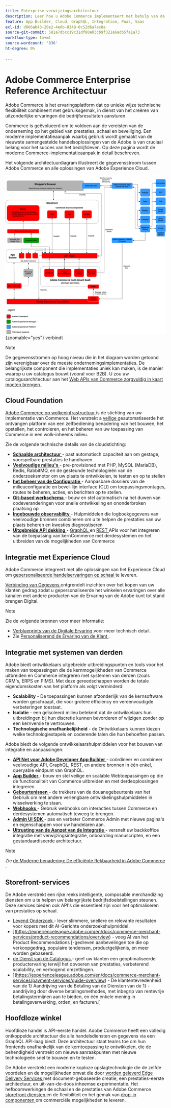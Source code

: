 ```yaml
---
title: Enterprise-verwijzingsarchitectuur
description: Leer hoe u Adobe Commerce implementeert met behulp van de nieuwste composable commerce technologie van de Adobe.
feature: App Builder, Cloud, GraphQL, Integration, Paas, Saas
exl-id: d066ab43-20e2-4e0b-8348-0c52d6a7ac8a
source-git-commit: 581a7dbcc19c31df80e03cb9f321a6adb5fa1a73
workflow-type: tm+mt
source-wordcount: '836'
ht-degree: 0%

---
```


# Adobe Commerce Enterprise Reference Architectuur

Adobe Commerce is het ervaringsplatform dat op unieke wijze technische flexibiliteit combineert met gebruiksgemak, in dienst van het creëren van uitzonderlijke ervaringen die bedrijfsresultaten aansturen.

Commerce is geëvolueerd om te voldoen aan de vereisten van de onderneming op het gebied van prestaties, schaal en beveiliging. Een moderne implementatieaanpak waarbij gebruik wordt gemaakt van de nieuwste samengestelde handelsoplossingen van de Adobe is van cruciaal belang voor het succes van het bedrijfsleven. Op deze pagina wordt de moderne Commerce-implementatieaanpak in detail beschreven.

Het volgende architectuurdiagram illustreert de gegevensstroom tussen Adobe Commerce en alle oplossingen van Adobe Experience Cloud.

![ Architecturaal diagram dat toont hoe Adobe Commerce met de oplossingen van het Experience Cloud ](../../assets/playbooks/commerce-architecture-v3.svg){zoomable="yes"} verbindt

>[!NOTE]
>
>De gegevensstromen op hoog niveau die in het diagram worden getoond zijn verenigbaar over de meeste ondernemingsimplementaties. De belangrijkste component die implementaties uniek kan maken, is de manier waarop u uw catalogus bouwt (vooral voor B2B). U zou uw catalogusarchitectuur aan het [ Web APIs van Commerce zorgvuldig in kaart moeten brengen ](https://developer.adobe.com/commerce/webapi/get-started/).

## Cloud Foundation

[ Adobe Commerce op wolkeninfrastructuur ](https://experienceleague.adobe.com/en/docs/commerce-cloud-service/user-guide/overview) is de stichting van uw implementatie van Commerce. Het verstrekt a [ veilige ](../../security-and-compliance/shared-responsibility.md) geautomatiseerde het ontvangen platform van een zelfbediening benadering van het bouwen, het opstellen, het controleren, en het beheren van uw toepassing van Commerce in een wolk-inheems milieu.

Zie de volgende technische details van de cloudstichting:

- [**Schaalde architectuur** ](https://experienceleague.adobe.com/en/docs/commerce-cloud-service/user-guide/architecture/scaled-architecture) - past automatisch capaciteit aan om gestage, voorspelbare prestaties te handhaven
- [**Veelvoudige milieu&#39;s** ](https://experienceleague.adobe.com/en/docs/commerce-cloud-service/user-guide/architecture/pro-architecture) - pre-provisioned met PHP, MySQL (MariaDB), Redis, RabbitMQ, en de gesteunde technologieën van de onderzoeksmotor om uw plaats te ontwikkelen, te testen en op te stellen
- [**het beheer van de Configuratie** ](https://experienceleague.adobe.com/en/docs/commerce-cloud-service/user-guide/configure/overview) - Aanpasbare dossiers van de milieuconfiguratie en bevel-lijn interface (CLI) om toepassingsmontages, routes te beheren, acties, en berichten op te stellen.
- [**Git-based werkschema** ](https://experienceleague.adobe.com/en/docs/commerce-cloud-service/user-guide/architecture/pro-develop-deploy-workflow) - bouw en stel automatisch na het duwen van codeveranderingen voor snelle ontwikkeling en ononderbroken plaatsing op
- [**Ingebouwde observability** ](https://experienceleague.adobe.com/en/docs/commerce-cloud-service/user-guide/monitor/performance) - Hulpmiddelen die logboekgegevens van veelvoudige bronnen combineren om u te helpen de prestaties van uw plaats beheren en kwesties diagnostiseren
- [**Uitgebreide API dekking** ](https://developer.adobe.com/commerce/webapi/get-started/) - [ GraphQL ](https://developer.adobe.com/commerce/webapi/graphql/) en [ REST ](https://developer.adobe.com/commerce/webapi/rest) APIs voor het integreren van de toepassing van kernCommerce met derdesystemen en het uitbreiden van de mogelijkheden van Commerce

## Integratie met Experience Cloud

Adobe Commerce integreert met alle oplossingen van het Experience Cloud om [ gepersonaliseerde handelservaringen op schaal ](https://experienceleague.adobe.com/en/docs/commerce-admin/customers/customers-menu/personalize-scale#customers-menu) te leveren.

[ Verbinding van Gegevens ](https://experienceleague.adobe.com/en/docs/commerce-merchant-services/data-connection/overview) ontgrendelt inzichten over het kopen van uw klanten gedrag zodat u gepersonaliseerde het winkelen ervaringen over alle kanalen met andere producten van de Ervaring van de Adobe kunt tot stand brengen Digital.

>[!NOTE]
>
>Zie de volgende bronnen voor meer informatie:
>
>- [ Verblueprints van de Digitale Ervaring ](https://experienceleague.adobe.com/en/docs/blueprints-learn/architecture/overview) voor meer technisch detail.
>- Zie [ Personaliserend de Ervaring van de Klant ](https://experienceleague.adobe.com/en/docs/events/the-skill-exchange-recordings/commerce/aug2024/personalization).


## Integratie met systemen van derden

Adobe biedt ontwikkelaars uitgebreide uitbreidingspunten en tools voor het maken van toepassingen die de kernmogelijkheden van Commerce uitbreiden en Commerce integreren met systemen van derden (zoals CRM&#39;s, ERPS en PIMS). Met deze gereedschappen worden de totale eigendomskosten van het platform als volgt verminderd:

- **Scalability** - De toepassingen kunnen afzonderlijk van de kernsoftware worden geschraapt, die voor grotere efficiency en vereenvoudigde verbeteringen toestaat.
- **Isolatie** - een geïsoleerd milieu betekent dat de ontwikkelaars hun uitbreidingen bij hun discretie kunnen bevorderen of wijzigen zonder op een kernversie te vertrouwen.
- **Technologische onafhankelijkheid** - de Ontwikkelaars kunnen kiezen welke technologiestapels en coderende talen die hun behoeften passen.

Adobe biedt de volgende ontwikkelaarshulpmiddelen voor het bouwen van integratie en aanpassingen:

- [**API Net voor Adobe Developer App Builder** ](https://developer.adobe.com/graphql-mesh-gateway/) - coördineer en combineer veelvoudige API, GraphQL, REST, en andere bronnen in één enkel, queryable eindpunt van GraphQL.
- [**App Builder** ](https://developer.adobe.com/app-builder/docs/overview/) - bouw en stel veilige en scalable Webtoepassingen op die de functionaliteit van Commerce uitbreiden en met derdeoplossingen integreren.
- [**Gebeurtenissen** ](https://developer.adobe.com/commerce/extensibility/events/) - de trekkers van de douanegebeurtenis van het Gebruik om met andere verlengbare ontwikkelingshulpmiddelen in wisselwerking te staan.
- [**Webhooks** ](https://developer.adobe.com/commerce/extensibility/webhooks/) - Gebruik webhooks om interacties tussen Commerce en derdesystemen automatisch teweeg te brengen.
- [**Admin UI SDK** ](https://developer.adobe.com/commerce/extensibility/admin-ui-sdk/) - pas en verbeter Commerce Admin met nieuwe pagina&#39;s en eigenschappen voor uw handelaren aan.
- [**Uitrusting van de Aanzet van de Integratie** ](https://developer.adobe.com/commerce/extensibility/starter-kit/) - versnelt uw backkoffice integratie met verwijzingsintegratie, onboarding manuscripten, en een gestandaardiseerde architectuur.

>[!NOTE]
>
>Zie [ de Moderne benadering: De efficiënte Rekbaarheid in Adobe Commerce ](https://experienceleague.adobe.com/en/docs/events/the-skill-exchange-recordings/commerce/aug2024/extensibility).

## Storefront-services

De Adobe verstrekt een rijke reeks intelligente, composable merchandizing diensten om u te helpen uw belangrijkste bedrijfsdoelstellingen steunen. Deze services bieden ook API&#39;s die essentieel zijn voor het optimaliseren van prestaties op schaal.

- [ Levend Onderzoek ](https://experienceleague.adobe.com/en/docs/commerce-merchant-services/live-search/overview) - lever slimmere, snellere en relevante resultaten voor kopers met dit AI-Gerichte onderzoekshulpmiddel.
- ](https://experienceleague.adobe.com/en/docs/commerce-merchant-services/product-recommendations/overview) - voeg AI van het Product Recommendations [-gedreven aanbevelingen toe die op verkoopgedrag, populaire tendensen, productgelijkenis, en meer worden gebaseerd.
- [ de Dienst van de Catalogus ](https://experienceleague.adobe.com/en/docs/commerce-merchant-services/catalog-service/guide-overview) - geef uw klanten een geoptimaliseerde productervaring terwijl het opvoeren van prestaties, verbeterend scalability, en verhogend omzettingen.
- ](https://experienceleague.adobe.com/en/docs/commerce-merchant-services/payment-services/guide-overview) - De klantentevredenheid van de 1} Aandrijving van de Betaling van de Diensten van de 1} - aandrijving door diverse betalingsmethodes, met inbegrip van rentevrije betalingstermijnen aan te bieden, en één enkele mening in betalingsverwerking, orden, en facturen.[

## Hoofdloze winkel

Hoofdloze handel is API-eerste handel. Adobe Commerce heeft een volledig ontkoppelde architectuur die alle handelsdiensten en gegevens via een GraphQL API-laag biedt. Deze architectuur staat teams toe om hun frontends onafhankelijk van de kerntoepassing te ontwikkelen, die de behendigheid verstrekt om nieuwe aanraakpunten met nieuwe technologieën snel te bouwen en te testen.

De Adobe verstrekt een moderne koploze opslagtechnologie die de zelfde voordelen en de mogelijkheden omvat die door [ worden geleverd Edge Delivery Services ](https://www.aem.live/home) met document-gebaseerde creatie, een prestaties-eerste architectuur, en uit-van-de-doos inheemse experimentatie. Het hefboomwerkingen de schaal en de prestaties van Adobe Commerce [ storefront diensten ](#storefront-services) en de flexibiliteit en het gemak van [ drop-in componenten ](https://experienceleague.adobe.com/developer/commerce/storefront/) om commerciële mogelijkheden te leveren.

